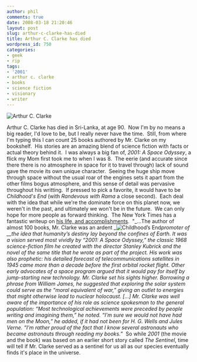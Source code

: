 ```yaml
---
author: phil
comments: true
date: 2008-03-18 21:20:46
layout: post
slug: arthur-c-clarke-has-died
title: Arthur C. Clarke has died
wordpress_id: 750
categories:
- geek
- rip
tags:
- '2001'
- arthur c. clarke
- books
- science fiction
- visionary
- writer
---
```


![Arthur C. Clarke](http://www.fak3r.com/wp-content/uploads/2008/03/arthurcclarke.jpg)


Arthur C. Clarke has died in Sri-Lanka, at age 90.  Now I'm by no means a big reader, I'd love to be, but I really never have the time.  Still, from where I'm typing this I can count 25 books authored by Mr. Clarke on my bookshelf.  His stories are an amazing blend of science fiction with facts or actual theory behind it.  I was always a big fan of, _2001: A Space Odyssey_, a flick my Mom first took me to when I was 8.  The eerie (and accurate since there there is no atmosphere in space for it to travel through) lack of sound gave the movie its own unique character.  Seeing the huge ship move through space without the usual roar of the engines sets it apart from the other films bogus atmosphere, and this sense of detail was pervasive throughout his writting.  If pressed to pick a favorite, it would have to be _Childhood's End_ (with _Randevous with Rama_ a close second).  Each deal with the idea that while we're the dominate force on this planet now, we weren't in the past, and ultimately we won't be in the future.  We can only hope for more people as forward thinking.  The New York Times has a fantastic writeup on [his life, and accomplishments](http://www.nytimes.com/2008/03/19/books/19clarke.html?hp).  "_...The author of almost 100 books, Mr. Clarke was an ardent _![Childhood’s End](http://www.fak3r.com/wp-content/uploads/2008/03/childhoodsend.gif)_promoter of __the idea that humanity’s destiny lay beyond the confines of Earth. It was a vision served most vividly by “2001: A Space Odyssey,” the classic 1968 science-fiction film he created with the director Stanley Kubrick and the novel of the same title that he wrote as part of the project. His work was also prophetic: his detailed forecast of telecommunications satellites in 1945 came more than a decade before the first orbital rocket flight. Other early advocates of a space program argued that it would pay for itself by jump-starting new technology. Mr. Clarke set his sights higher. Borrowing a phrase from William James, he suggested that exploring the solar system could serve as the “moral equivalent of war,” giving an outlet to energies that might otherwise lead to nuclear holocaust. [...] Mr. Clarke was well aware of the importance of his role as science spokesman to the general population: “Most technological achievements were preceded by people writing and imagining them,” he noted. “I’m sure we would not have had men on the Moon,” he added, if it had not been for H. G. Wells and Jules Verne. “I’m rather proud of the fact that I know several astronauts who became astronauts through reading my books._”  So while _2001_ (the movie and the book) was based on an earlier short story called _The Sentinel_, time will tell if Mr. Clarke served as a sentinel for us all as our species eventually finds it's place in the universe.
